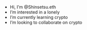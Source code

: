 - Hi, I’m @Shinsetsu.eth
- I’m interested in a lonely
- I’m currently learning crypto
- I’m looking to collaborate on crypto
<!---
Jeestake/Jeestake is a ✨ special ✨ repository because its `README.md` (this file) appears on your GitHub profile.
You can click the Preview link to take a look at your changes.
--->
